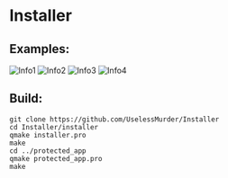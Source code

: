# Installer

## Examples:

   ![Info1](https://pp.userapi.com/c846122/v846122159/7ae21/qr2_Z6RjeK8.jpg)
   ![Info2](https://pp.userapi.com/c846122/v846122159/7ae34/IdP6tSlX_pU.jpg)
   ![Info3](https://pp.userapi.com/c846122/v846122159/7ae3b/bOvOwJ5oRic.jpg)
   ![Info4](https://pp.userapi.com/c846122/v846122159/7ae42/JbZPqUjhq-k.jpg)

## Build:

    git clone https://github.com/UselessMurder/Installer
    cd Installer/installer
    qmake installer.pro
    make
    cd ../protected_app
    qmake protected_app.pro
    make
